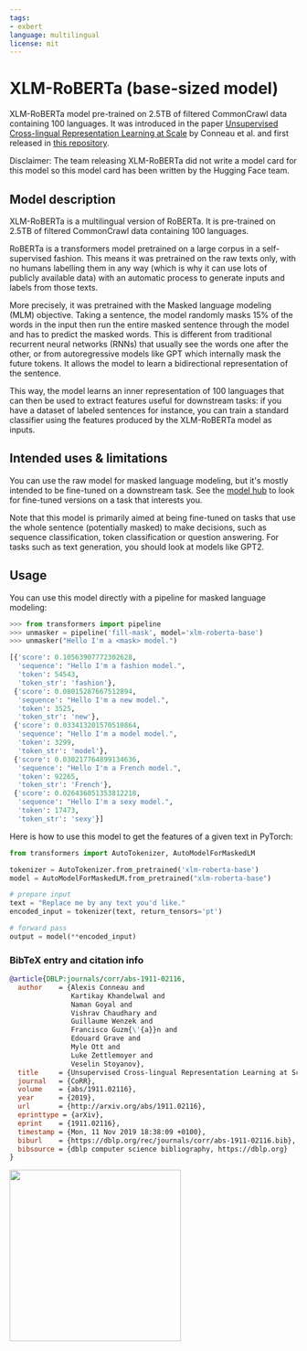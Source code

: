 ```yaml
---
tags:
- exbert
language: multilingual
license: mit
---
```


# XLM-RoBERTa (base-sized model) 

XLM-RoBERTa model pre-trained on 2.5TB of filtered CommonCrawl data containing 100 languages. It was introduced in the paper [Unsupervised Cross-lingual Representation Learning at Scale](https://arxiv.org/abs/1911.02116) by Conneau et al. and first released in [this repository](https://github.com/pytorch/fairseq/tree/master/examples/xlmr). 

Disclaimer: The team releasing XLM-RoBERTa did not write a model card for this model so this model card has been written by the Hugging Face team.

## Model description

XLM-RoBERTa is a multilingual version of RoBERTa. It is pre-trained on 2.5TB of filtered CommonCrawl data containing 100 languages. 

RoBERTa is a transformers model pretrained on a large corpus in a self-supervised fashion. This means it was pretrained on the raw texts only, with no humans labelling them in any way (which is why it can use lots of publicly available data) with an automatic process to generate inputs and labels from those texts.

More precisely, it was pretrained with the Masked language modeling (MLM) objective. Taking a sentence, the model randomly masks 15% of the words in the input then run the entire masked sentence through the model and has to predict the masked words. This is different from traditional recurrent neural networks (RNNs) that usually see the words one after the other, or from autoregressive models like GPT which internally mask the future tokens. It allows the model to learn a bidirectional representation of the sentence.

This way, the model learns an inner representation of 100 languages that can then be used to extract features useful for downstream tasks: if you have a dataset of labeled sentences for instance, you can train a standard classifier using the features produced by the XLM-RoBERTa model as inputs.

## Intended uses & limitations

You can use the raw model for masked language modeling, but it's mostly intended to be fine-tuned on a downstream task. See the [model hub](https://huggingface.co/models?search=xlm-roberta) to look for fine-tuned versions on a task that interests you.

Note that this model is primarily aimed at being fine-tuned on tasks that use the whole sentence (potentially masked) to make decisions, such as sequence classification, token classification or question answering. For tasks such as text generation, you should look at models like GPT2.

## Usage

You can use this model directly with a pipeline for masked language modeling:

```python
>>> from transformers import pipeline
>>> unmasker = pipeline('fill-mask', model='xlm-roberta-base')
>>> unmasker("Hello I'm a <mask> model.")

[{'score': 0.10563907772302628,
  'sequence': "Hello I'm a fashion model.",
  'token': 54543,
  'token_str': 'fashion'},
 {'score': 0.08015287667512894,
  'sequence': "Hello I'm a new model.",
  'token': 3525,
  'token_str': 'new'},
 {'score': 0.033413201570510864,
  'sequence': "Hello I'm a model model.",
  'token': 3299,
  'token_str': 'model'},
 {'score': 0.030217764899134636,
  'sequence': "Hello I'm a French model.",
  'token': 92265,
  'token_str': 'French'},
 {'score': 0.026436051353812218,
  'sequence': "Hello I'm a sexy model.",
  'token': 17473,
  'token_str': 'sexy'}]
```

Here is how to use this model to get the features of a given text in PyTorch:

```python
from transformers import AutoTokenizer, AutoModelForMaskedLM

tokenizer = AutoTokenizer.from_pretrained('xlm-roberta-base')
model = AutoModelForMaskedLM.from_pretrained("xlm-roberta-base")

# prepare input
text = "Replace me by any text you'd like."
encoded_input = tokenizer(text, return_tensors='pt')

# forward pass
output = model(**encoded_input)
```

### BibTeX entry and citation info

```bibtex
@article{DBLP:journals/corr/abs-1911-02116,
  author    = {Alexis Conneau and
               Kartikay Khandelwal and
               Naman Goyal and
               Vishrav Chaudhary and
               Guillaume Wenzek and
               Francisco Guzm{\'{a}}n and
               Edouard Grave and
               Myle Ott and
               Luke Zettlemoyer and
               Veselin Stoyanov},
  title     = {Unsupervised Cross-lingual Representation Learning at Scale},
  journal   = {CoRR},
  volume    = {abs/1911.02116},
  year      = {2019},
  url       = {http://arxiv.org/abs/1911.02116},
  eprinttype = {arXiv},
  eprint    = {1911.02116},
  timestamp = {Mon, 11 Nov 2019 18:38:09 +0100},
  biburl    = {https://dblp.org/rec/journals/corr/abs-1911-02116.bib},
  bibsource = {dblp computer science bibliography, https://dblp.org}
}
```

<a href="https://huggingface.co/exbert/?model=xlm-roberta-base">
	<img width="300px" src="https://cdn-media.huggingface.co/exbert/button.png">
</a>
